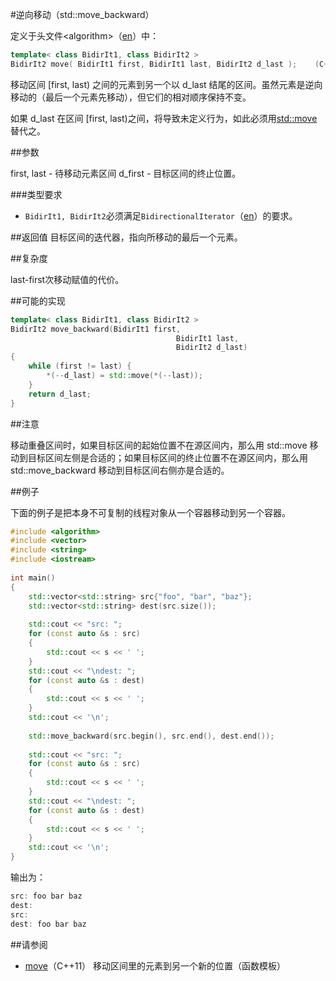 #逆向移动（std::move_backward）

定义于头文件\<algorithm\>（[en](http://en.cppreference.com/w/cpp/header/algorithm)）中：

```C++
template< class BidirIt1, class BidirIt2 >
BidirIt2 move( BidirIt1 first, BidirIt1 last, BidirIt2 d_last );    (C++11 - )
```

移动区间 [first, last) 之间的元素到另一个以 d_last 结尾的区间。虽然元素是逆向移动的（最后一个元素先移动），但它们的相对顺序保持不变。

如果 d_last 在区间 [first, last)之间，将导致未定义行为，如此必须用[std::move](move.md)替代之。

##参数

first, last - 待移动元素区间
    d_first - 目标区间的终止位置。

###类型要求

- `BidirIt1, BidirIt2`必须满足`BidirectionalIterator`（[en](http://en.cppreference.com/w/cpp/concept/BidirectionalIterator)）的要求。

##返回值
目标区间的迭代器，指向所移动的最后一个元素。

##复杂度

last-first次移动赋值的代价。

##可能的实现

```C++
template< class BidirIt1, class BidirIt2 >
BidirIt2 move_backward(BidirIt1 first,
                                     BidirIt1 last,
                                     BidirIt2 d_last)
{
    while (first != last) {
        *(--d_last) = std::move(*(--last));
    }
    return d_last;
}
```

##注意

移动重叠区间时，如果目标区间的起始位置不在源区间内，那么用 std::move 移动到目标区间左侧是合适的；如果目标区间的终止位置不在源区间内，那么用 std::move_backward 移动到目标区间右侧亦是合适的。

##例子

下面的例子是把本身不可复制的线程对象从一个容器移动到另一个容器。

```C++
#include <algorithm>
#include <vector>
#include <string>
#include <iostream>
 
int main()
{
    std::vector<std::string> src{"foo", "bar", "baz"};
    std::vector<std::string> dest(src.size());
 
    std::cout << "src: ";
    for (const auto &s : src)
    {
        std::cout << s << ' ';
    }   
    std::cout << "\ndest: ";
    for (const auto &s : dest)
    {
        std::cout << s << ' ';
    }   
    std::cout << '\n';
 
    std::move_backward(src.begin(), src.end(), dest.end());
 
    std::cout << "src: ";                                                       
    for (const auto &s : src)
    {
        std::cout << s << ' ';
    }   
    std::cout << "\ndest: ";
    for (const auto &s : dest)
    {
        std::cout << s << ' ';
    }   
    std::cout << '\n';
}
```

输出为：

```C++
src: foo bar baz 
dest:    
src:    
dest: foo bar baz
```

##请参阅

- [move](move.md)（C++11）           移动区间里的元素到另一个新的位置（函数模板）

